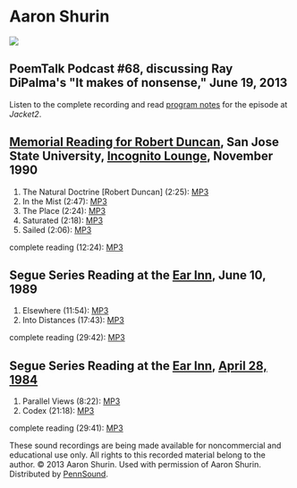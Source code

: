 Aaron Shurin
============

![](http://media.sas.upenn.edu/pennsound/authors/Shurin/Shurin2.jpg)

PoemTalk Podcast \#68, discussing Ray DiPalma's "It makes of nonsense," June 19, 2013
-------------------------------------------------------------------------------------

Listen to the complete recording and read [program notes](http://jacket2.org/podcasts/perhaps-new-optimism-poemtalk-68) for the episode at *Jacket2*.

[Memorial Reading for Robert Duncan](http://writing.upenn.edu/pennsound/x/Duncan.php#11-90), San Jose State University, [Incognito Lounge](http://writing.upenn.edu/pennsound/x/Incognito-Lounge.php), November 1990
--------------------------------------------------------------------------------------------------------------------------------------------------------------------------------------------------------------------

1.  The Natural Doctrine \[Robert Duncan\] (2:25): [MP3](http://media.sas.upenn.edu/pennsound/authors/Shurin/Duncan-Memorial/Shurin-Aaron_01_The-Natural-Doctrine_Duncan-Memorial_San-Jose-State_11-90.mp3)
2.  In the Mist (2:47): [MP3](http://media.sas.upenn.edu/pennsound/authors/Shurin/Duncan-Memorial/Shurin-Aaron_02_In-the-Mist_Duncan-Memorial_San-Jose-State_11-90.mp3)
3.  The Place (2:24): [MP3](http://media.sas.upenn.edu/pennsound/authors/Shurin/Duncan-Memorial/Shurin-Aaron_03_The-Place_Duncan-Memorial_San-Jose-State_11-90.mp3)
4.  Saturated (2:18): [MP3](http://media.sas.upenn.edu/pennsound/authors/Shurin/Duncan-Memorial/Shurin-Aaron_04_Saturated_Duncan-Memorial_San-Jose-State_11-90.mp3)
5.  Sailed (2:06): [MP3](http://media.sas.upenn.edu/pennsound/authors/Shurin/Duncan-Memorial/Shurin-Aaron_05_Sailed_Duncan-Memorial_San-Jose-State_11-90.mp3)

complete reading (12:24): [MP3](http://media.sas.upenn.edu/pennsound/authors/Shurin/Shurin-Aaron_03_Complete-Reading_Duncan-Memorial_San-Jose-State_11-90.mp3)

Segue Series Reading at the [Ear Inn](http://media.sas.upenn.edu/pennsound/authors/Shurin/Shurin-Aaron_Complete-Reading_Segue_Ear-Inn_6-10-89.mp3), June 10, 1989
-----------------------------------------------------------------------------------------------------------------------------------------------------------------

1.  Elsewhere (11:54): [MP3](http://media.sas.upenn.edu/pennsound/authors/Shurin/Segue-89/Shurin-Aaron_01_Elsewhere_Segue_Ear-Inn_6-10-89.mp3)
2.  Into Distances (17:43): [MP3](http://media.sas.upenn.edu/pennsound/authors/Shurin/Segue-89/Shurin-Aaron_02_Into-Distances_Segue_Ear-Inn_6-10-89.mp3)

complete reading (29:42): [MP3](http://media.sas.upenn.edu/pennsound/authors/Shurin/Shurin-Aaron_Complete-Reading_Segue_Ear-Inn_6-10-89.mp3)

Segue Series Reading at the [Ear Inn](http://writing.upenn.edu/pennsound/x/Ear-Inn.php), [April 28, 1984](http://writing.upenn.edu/pennsound/x/Ear-Inn.php#4-28-84)
-------------------------------------------------------------------------------------------------------------------------------------------------------------------

1.  Parallel Views (8:22): [MP3](http://media.sas.upenn.edu/pennsound/authors/Shurin/Segue-84/Shurin-Aaron_01_Parallel-Views_Segue-Series_Ear-Inn_4-28-84.mp3)
2.  Codex (21:18): [MP3](http://media.sas.upenn.edu/pennsound/authors/Shurin/Segue-84/Shurin-Aaron_02_Codex_Segue-Series_Ear-Inn_4-28-84.mp3)

complete reading (29:41): [MP3](http://media.sas.upenn.edu/pennsound/authors/Shurin/Shurin-Aaron_Complete-Reading_Segue-Series_Ear-Inn_4-28-84.mp3)

These sound recordings are being made available for noncommercial and educational use only.
All rights to this recorded material belong to the author.
© 2013 Aaron Shurin. Used with permission of Aaron Shurin.
Distributed by [PennSound](../index.html).
